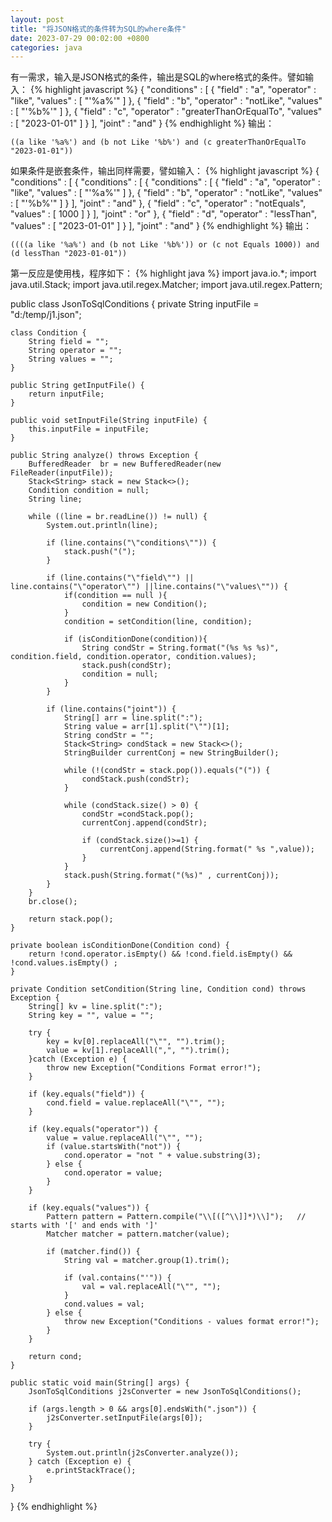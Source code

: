 ```yaml
---
layout: post
title: "将JSON格式的条件转为SQL的where条件"
date: 2023-07-29 00:02:00 +0800
categories: java
--- 
```


有一需求，输入是JSON格式的条件，输出是SQL的where格式的条件。譬如输入：
{% highlight javascript %}
{
  "conditions" : [
    {
      "field" : "a",
      "operator" : "like",
      "values" : [ "'%a%'" ]
    },
    {
      "field" : "b",
      "operator" : "notLike",
      "values" : [ "'%b%'" ]
    },
    {
      "field" : "c",
      "operator" : "greaterThanOrEqualTo",
      "values" : [ "2023-01-01" ]
    }
  ],
  "joint" : "and"
}
{% endhighlight %}
输出：
```
((a like '%a%') and (b not Like '%b%') and (c greaterThanOrEqualTo "2023-01-01"))
```
如果条件是嵌套条件，输出同样需要，譬如输入：
{% highlight javascript %}
{
  "conditions" : [
    {
      "conditions" : [
        {
          "conditions" : [
            {
              "field" : "a",
              "operator" : "like",
              "values" : [ "'%a%'" ]
            },
            {
              "field" : "b",
              "operator" : "notLike",
              "values" : [ "'%b%'" ]
            }
          ],
          "joint" : "and"
        }, 
        {
          "field" : "c",
          "operator" : "notEquals",
          "values" : [ 1000 ]
        } 
      ],
      "joint" : "or"
    },
    {
      "field" : "d",
      "operator" : "lessThan",
      "values" : [ "2023-01-01" ]
    }
  ],
  "joint" : "and"
} 
{% endhighlight %}
输出：
```
((((a like '%a%') and (b not Like '%b%')) or (c not Equals 1000)) and (d lessThan "2023-01-01"))
```

第一反应是使用栈，程序如下：
{% highlight java %}
import java.io.*;
import java.util.Stack;
import java.util.regex.Matcher;
import java.util.regex.Pattern;

public class JsonToSqlConditions {
    private String inputFile = "d:/temp/j1.json";

    class Condition {
        String field = "";
        String operator = "";
        String values = "";
    }

    public String getInputFile() {
        return inputFile;
    }

    public void setInputFile(String inputFile) {
        this.inputFile = inputFile;
    }

    public String analyze() throws Exception {
        BufferedReader  br = new BufferedReader(new FileReader(inputFile));
        Stack<String> stack = new Stack<>();
        Condition condition = null;
        String line;

        while ((line = br.readLine()) != null) {
            System.out.println(line);

            if (line.contains("\"conditions\"")) {
                stack.push("(");
            }

            if (line.contains("\"field\"") || line.contains("\"operator\"") ||line.contains("\"values\"")) {
                if(condition == null ){
                    condition = new Condition();
                }
                condition = setCondition(line, condition);

                if (isConditionDone(condition)){
                    String condStr = String.format("(%s %s %s)", condition.field, condition.operator, condition.values);
                    stack.push(condStr);
                    condition = null;
                }
            }

            if (line.contains("joint")) {
                String[] arr = line.split(":");
                String value = arr[1].split("\"")[1];
                String condStr = "";
                Stack<String> condStack = new Stack<>();
                StringBuilder currentConj = new StringBuilder();

                while (!(condStr = stack.pop()).equals("(")) {
                    condStack.push(condStr);
                }

                while (condStack.size() > 0) {
                    condStr =condStack.pop();
                    currentConj.append(condStr);

                    if (condStack.size()>=1) {
                        currentConj.append(String.format(" %s ",value));
                    }
                }
                stack.push(String.format("(%s)" , currentConj));
            }
        }
        br.close();

        return stack.pop();
    }

    private boolean isConditionDone(Condition cond) {
        return !cond.operator.isEmpty() && !cond.field.isEmpty() && !cond.values.isEmpty() ;
    }

    private Condition setCondition(String line, Condition cond) throws Exception {
        String[] kv = line.split(":");
        String key = "", value = "";

        try {
            key = kv[0].replaceAll("\"", "").trim();
            value = kv[1].replaceAll(",", "").trim();
        }catch (Exception e) {
            throw new Exception("Conditions Format error!");
        }

        if (key.equals("field")) {
            cond.field = value.replaceAll("\"", "");
        }

        if (key.equals("operator")) {
            value = value.replaceAll("\"", "");
            if (value.startsWith("not")) {
                cond.operator = "not " + value.substring(3);
            } else {
                cond.operator = value;
            }
        }

        if (key.equals("values")) {
            Pattern pattern = Pattern.compile("\\[([^\\]]*)\\]");   // starts with '[' and ends with ']'
            Matcher matcher = pattern.matcher(value);

            if (matcher.find()) {
                String val = matcher.group(1).trim();

                if (val.contains("'")) {
                    val = val.replaceAll("\"", "");
                }
                cond.values = val;
            } else {
                throw new Exception("Conditions - values format error!");
            }
        }

        return cond;
    }

    public static void main(String[] args) {
        JsonToSqlConditions j2sConverter = new JsonToSqlConditions();

        if (args.length > 0 && args[0].endsWith(".json")) {
            j2sConverter.setInputFile(args[0]);
        }

        try {
            System.out.println(j2sConverter.analyze());
        } catch (Exception e) {
            e.printStackTrace();
        }
    }
}
{% endhighlight %}